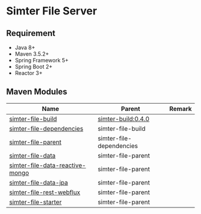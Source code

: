 # Simter File Server

## Requirement

- Java 8+
- Maven 3.5.2+
- Spring Framework 5+
- Spring Boot 2+
- Reactor 3+

## Maven Modules

Name                                   | Parent                   | Remark
----------------------------------|----------------------|-------
[simter-file-build]                 | [simter-build:0.4.0]  |
[simter-file-dependencies]         | simter-file-build        |
[simter-file-parent]                | simter-file-dependencies |
[simter-file-data]                  | simter-file-parent       |
[simter-file-data-reactive-mongo] | simter-file-parent       |
[simter-file-data-jpa]              | simter-file-parent       |
[simter-file-rest-webflux]         | simter-file-parent       |
[simter-file-starter]               | simter-file-parent       |


[simter-build:0.4.0]: https://github.com/simter/simter-build/tree/0.4.0
[simter-file-build]: https://github.com/simter/simter-file
[simter-file-dependencies]: https://github.com/simter/simter-file/tree/master/simter-file-dependencies
[simter-file-parent]: https://github.com/simter/simter-file/tree/master/simter-file-parent
[simter-file-data]: https://github.com/simter/simter-file/tree/master/simter-file-data
[simter-file-data-reactive-mongo]: https://github.com/simter/simter-file/tree/master/simter-file-data-reactive-mongo
[simter-file-data-jpa]: https://github.com/simter/simter-file/tree/master/simter-file-data-jpa
[simter-file-rest-webflux]: https://github.com/simter/simter-file/tree/master/simter-file-rest-webflux
[simter-file-starter]: https://github.com/simter/simter-file/tree/master/simter-file-starter